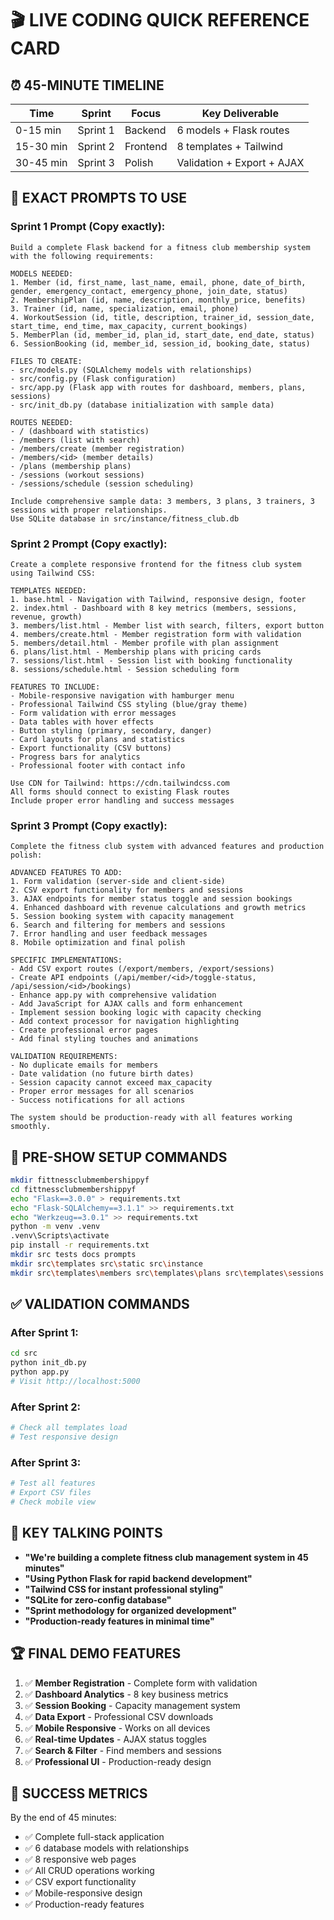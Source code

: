# 🎬 LIVE CODING QUICK REFERENCE CARD

## ⏰ **45-MINUTE TIMELINE**

| Time      | Sprint   | Focus    | Key Deliverable            |
| --------- | -------- | -------- | -------------------------- |
| 0-15 min  | Sprint 1 | Backend  | 6 models + Flask routes    |
| 15-30 min | Sprint 2 | Frontend | 8 templates + Tailwind     |
| 30-45 min | Sprint 3 | Polish   | Validation + Export + AJAX |

## 🎯 **EXACT PROMPTS TO USE**

### **Sprint 1 Prompt** (Copy exactly):

```
Build a complete Flask backend for a fitness club membership system with the following requirements:

MODELS NEEDED:
1. Member (id, first_name, last_name, email, phone, date_of_birth, gender, emergency_contact, emergency_phone, join_date, status)
2. MembershipPlan (id, name, description, monthly_price, benefits)
3. Trainer (id, name, specialization, email, phone)
4. WorkoutSession (id, title, description, trainer_id, session_date, start_time, end_time, max_capacity, current_bookings)
5. MemberPlan (id, member_id, plan_id, start_date, end_date, status)
6. SessionBooking (id, member_id, session_id, booking_date, status)

FILES TO CREATE:
- src/models.py (SQLAlchemy models with relationships)
- src/config.py (Flask configuration)
- src/app.py (Flask app with routes for dashboard, members, plans, sessions)
- src/init_db.py (database initialization with sample data)

ROUTES NEEDED:
- / (dashboard with statistics)
- /members (list with search)
- /members/create (member registration)
- /members/<id> (member details)
- /plans (membership plans)
- /sessions (workout sessions)
- /sessions/schedule (session scheduling)

Include comprehensive sample data: 3 members, 3 plans, 3 trainers, 3 sessions with proper relationships.
Use SQLite database in src/instance/fitness_club.db
```

### **Sprint 2 Prompt** (Copy exactly):

```
Create a complete responsive frontend for the fitness club system using Tailwind CSS:

TEMPLATES NEEDED:
1. base.html - Navigation with Tailwind, responsive design, footer
2. index.html - Dashboard with 8 key metrics (members, sessions, revenue, growth)
3. members/list.html - Member list with search, filters, export button
4. members/create.html - Member registration form with validation
5. members/detail.html - Member profile with plan assignment
6. plans/list.html - Membership plans with pricing cards
7. sessions/list.html - Session list with booking functionality
8. sessions/schedule.html - Session scheduling form

FEATURES TO INCLUDE:
- Mobile-responsive navigation with hamburger menu
- Professional Tailwind CSS styling (blue/gray theme)
- Form validation with error messages
- Data tables with hover effects
- Button styling (primary, secondary, danger)
- Card layouts for plans and statistics
- Export functionality (CSV buttons)
- Progress bars for analytics
- Professional footer with contact info

Use CDN for Tailwind: https://cdn.tailwindcss.com
All forms should connect to existing Flask routes
Include proper error handling and success messages
```

### **Sprint 3 Prompt** (Copy exactly):

```
Complete the fitness club system with advanced features and production polish:

ADVANCED FEATURES TO ADD:
1. Form validation (server-side and client-side)
2. CSV export functionality for members and sessions
3. AJAX endpoints for member status toggle and session bookings
4. Enhanced dashboard with revenue calculations and growth metrics
5. Session booking system with capacity management
6. Search and filtering for members and sessions
7. Error handling and user feedback messages
8. Mobile optimization and final polish

SPECIFIC IMPLEMENTATIONS:
- Add CSV export routes (/export/members, /export/sessions)
- Create API endpoints (/api/member/<id>/toggle-status, /api/session/<id>/bookings)
- Enhance app.py with comprehensive validation
- Add JavaScript for AJAX calls and form enhancement
- Implement session booking logic with capacity checking
- Add context processor for navigation highlighting
- Create professional error pages
- Add final styling touches and animations

VALIDATION REQUIREMENTS:
- No duplicate emails for members
- Date validation (no future birth dates)
- Session capacity cannot exceed max_capacity
- Proper error messages for all scenarios
- Success notifications for all actions

The system should be production-ready with all features working smoothly.
```

## 🚀 **PRE-SHOW SETUP COMMANDS**

```bash
mkdir fittnessclubmembershippyf
cd fittnessclubmembershippyf
echo "Flask==3.0.0" > requirements.txt
echo "Flask-SQLAlchemy==3.1.1" >> requirements.txt
echo "Werkzeug==3.0.1" >> requirements.txt
python -m venv .venv
.venv\Scripts\activate
pip install -r requirements.txt
mkdir src tests docs prompts
mkdir src\templates src\static src\instance
mkdir src\templates\members src\templates\plans src\templates\sessions
```

## ✅ **VALIDATION COMMANDS**

### After Sprint 1:

```bash
cd src
python init_db.py
python app.py
# Visit http://localhost:5000
```

### After Sprint 2:

```bash
# Check all templates load
# Test responsive design
```

### After Sprint 3:

```bash
# Test all features
# Export CSV files
# Check mobile view
```

## 🎤 **KEY TALKING POINTS**

- **"We're building a complete fitness club management system in 45 minutes"**
- **"Using Python Flask for rapid backend development"**
- **"Tailwind CSS for instant professional styling"**
- **"SQLite for zero-config database"**
- **"Sprint methodology for organized development"**
- **"Production-ready features in minimal time"**

## 🏆 **FINAL DEMO FEATURES**

1. ✅ **Member Registration** - Complete form with validation
2. ✅ **Dashboard Analytics** - 8 key business metrics
3. ✅ **Session Booking** - Capacity management system
4. ✅ **Data Export** - Professional CSV downloads
5. ✅ **Mobile Responsive** - Works on all devices
6. ✅ **Real-time Updates** - AJAX status toggles
7. ✅ **Search & Filter** - Find members and sessions
8. ✅ **Professional UI** - Production-ready design

## 🎯 **SUCCESS METRICS**

By the end of 45 minutes:

- ✅ Complete full-stack application
- ✅ 6 database models with relationships
- ✅ 8 responsive web pages
- ✅ All CRUD operations working
- ✅ CSV export functionality
- ✅ Mobile-responsive design
- ✅ Production-ready features
